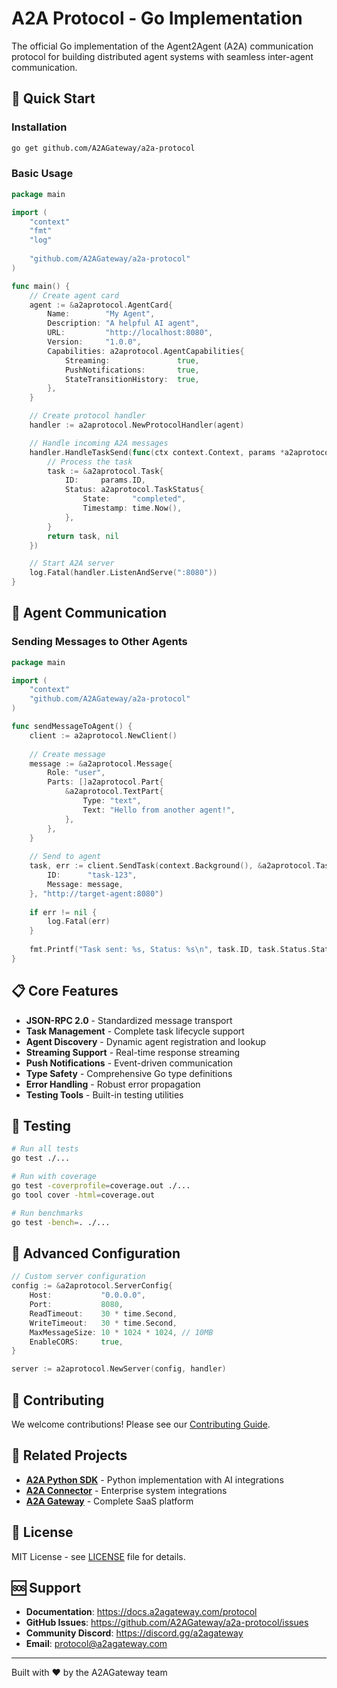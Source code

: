 # A2A Protocol - Go Implementation

The official Go implementation of the Agent2Agent (A2A) communication protocol for building distributed agent systems with seamless inter-agent communication.

## 🚀 Quick Start

### Installation

```bash
go get github.com/A2AGateway/a2a-protocol
```

### Basic Usage

```go
package main

import (
    "context"
    "fmt"
    "log"
    
    "github.com/A2AGateway/a2a-protocol"
)

func main() {
    // Create agent card
    agent := &a2aprotocol.AgentCard{
        Name:        "My Agent",
        Description: "A helpful AI agent",
        URL:         "http://localhost:8080",
        Version:     "1.0.0",
        Capabilities: a2aprotocol.AgentCapabilities{
            Streaming:               true,
            PushNotifications:       true,
            StateTransitionHistory:  true,
        },
    }

    // Create protocol handler
    handler := a2aprotocol.NewProtocolHandler(agent)

    // Handle incoming A2A messages
    handler.HandleTaskSend(func(ctx context.Context, params *a2aprotocol.TaskSendParams) (*a2aprotocol.Task, error) {
        // Process the task
        task := &a2aprotocol.Task{
            ID:     params.ID,
            Status: a2aprotocol.TaskStatus{
                State:     "completed",
                Timestamp: time.Now(),
            },
        }
        return task, nil
    })

    // Start A2A server
    log.Fatal(handler.ListenAndServe(":8080"))
}
```

## 🔌 Agent Communication

### Sending Messages to Other Agents

```go
package main

import (
    "context"
    "github.com/A2AGateway/a2a-protocol"
)

func sendMessageToAgent() {
    client := a2aprotocol.NewClient()
    
    // Create message
    message := &a2aprotocol.Message{
        Role: "user",
        Parts: []a2aprotocol.Part{
            &a2aprotocol.TextPart{
                Type: "text",
                Text: "Hello from another agent!",
            },
        },
    }
    
    // Send to agent
    task, err := client.SendTask(context.Background(), &a2aprotocol.TaskSendParams{
        ID:      "task-123",
        Message: message,
    }, "http://target-agent:8080")
    
    if err != nil {
        log.Fatal(err)
    }
    
    fmt.Printf("Task sent: %s, Status: %s\n", task.ID, task.Status.State)
}
```

## 📋 Core Features

- **JSON-RPC 2.0** - Standardized message transport
- **Task Management** - Complete task lifecycle support
- **Agent Discovery** - Dynamic agent registration and lookup
- **Streaming Support** - Real-time response streaming  
- **Push Notifications** - Event-driven communication
- **Type Safety** - Comprehensive Go type definitions
- **Error Handling** - Robust error propagation
- **Testing Tools** - Built-in testing utilities

## 🧪 Testing

```bash
# Run all tests
go test ./...

# Run with coverage
go test -coverprofile=coverage.out ./...
go tool cover -html=coverage.out

# Run benchmarks
go test -bench=. ./...
```

## 🔧 Advanced Configuration

```go
// Custom server configuration
config := &a2aprotocol.ServerConfig{
    Host:           "0.0.0.0",
    Port:           8080,
    ReadTimeout:    30 * time.Second,
    WriteTimeout:   30 * time.Second,
    MaxMessageSize: 10 * 1024 * 1024, // 10MB
    EnableCORS:     true,
}

server := a2aprotocol.NewServer(config, handler)
```

## 🤝 Contributing

We welcome contributions! Please see our [Contributing Guide](CONTRIBUTING.md).

## 🔗 Related Projects

- **[A2A Python SDK](https://github.com/A2AGateway/a2a-python-sdk)** - Python implementation with AI integrations
- **[A2A Connector](https://github.com/A2AGateway/a2a-connector)** - Enterprise system integrations  
- **[A2A Gateway](https://github.com/A2AGateway/a2agateway)** - Complete SaaS platform

## 📄 License

MIT License - see [LICENSE](LICENSE) file for details.

## 🆘 Support

- **Documentation**: https://docs.a2agateway.com/protocol
- **GitHub Issues**: https://github.com/A2AGateway/a2a-protocol/issues
- **Community Discord**: https://discord.gg/a2agateway
- **Email**: protocol@a2agateway.com

---

Built with ❤️ by the A2AGateway team